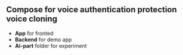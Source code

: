## Compose for voice authentication protection voice cloning
* **App** for fronted
* **Backend** for demo app
* **Ai-part** folder for experiment
